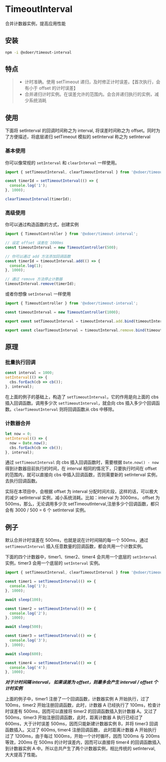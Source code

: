 # TimeoutInterval

合并计数器实例，提高应用性能

## 安装

```bash
npm -i @xdoer/timeout-interval
```

## 特点

> - 计时准确。使用 setTimeout 递归，及时修正计时误差。【首次执行，会有小于 offset 的计时误差】
> - 合并递归计时实例。在误差允许的范围内。会合并递归执行的实例，减少系统消耗

## 使用

下面将 setInterval 的回调时间称之为 interval, 将误差时间称之为 offset。同时为了方便描述，将底层递归 setTimeout 模拟的 setInterval 称之为 setInterval

### 基本使用

你可以像常规的 `setInterval` 和 `clearInterval` 一样使用。

```ts
import { setTimeoutInterval, clearTimeoutInterval } from '@xdoer/timeout-interval';

const timerId = setTimeoutInterval(() => {
  console.log('1');
}, 1000);

clearTimeoutInterval(timerId);
```

### 高级使用

你可以通过构造函数的方式，创建实例

```ts
import { TimeoutController } from '@xdoer/timeout-interval';

// 设定 offset 误差在 1000ms
const timeoutInterval = new TimeoutController(500);

// 你可以通过 add 方法添加回调函数
const timerId = timeoutInterval.add(() => {
  console.log(1);
}, 1000);

// 通过 remove 方法停止计数器
timeoutInterval.remove(timerId);
```

或者你想像 `setInterval` 一样使用

```ts
import { TimeoutController } from '@xdoer/timeout-interval';

const timeoutInterval = new TimeoutController(1000);

export const setTimeoutInterval = timeoutInterval.add.bind(timeoutInterval);

export const clearTimeoutInterval = timeoutInterval.remove.bind(timeoutInterval);
```

## 原理

### 批量执行回调

```ts
const interval = 1000;
setInterval(() => {
  cbs.forEach(cb => cb());
}, interval);
```

在上面的例子的基础上，构造了 `setTimeoutInterval`，它的作用是向上面的 cbs 插入回调函数。调用多少次 `setTimeoutInterval`，就会向 cbs 插入多少个回调函数。`clearTimeoutInterval` 则将回调函数从 cbs 中移除。

### 计数器合并

```ts
let now = 0;
setInterval(() => {
  now = Date.now();
  cbs.forEach(cb => cb());
}, interval);
```

通过 `setTimeoutInterval` 向 cbs 插入回调函数时，需要根据 `Date.now() - now` 得到计数器目前执行的时间，在 interval 相同的情况下，只要执行时间在 offset 的范围内，就可以直接向 cbs 中插入回调函数，否则需要新的 setInterval 实例，去执行回调函数。

实际在本项目中，会根据 offset 为 interval 分配时间片段，这样的话，可以极大的减少 setInterval 实例，减小系统消耗。比如：interval 为 3000ms， offset 为 500ms，那么，无论调用多少次 setTimeoutInterval,注册多少个回调函数，都只会有 3000 / 500 = 6 个 setInterval 实例。

## 例子

默认合并计时误差在 500ms，也就是说在计时间隔的每一个 500ms，通过 `setTimeoutInterval` 插入任意数量的回调函数，都会共用一个计数实例。

下面的四个计数器中，timer1、timer2、timer4 会共用一个底层的 `setInterval` 实例，timer3 会用一个底层的 `setInterval` 实例。

```ts
import { setTimeoutInterval, clearTimeoutInterval } from '@xdoer/timeout-interval';

const timer1 = setTimeoutInterval(() => {
  console.log('1');
}, 1000);

await sleep(100);

const timer2 = setTimeoutInterval(() => {
  console.log('2');
}, 1000);

await sleep(500);

const timer3 = setTimeoutInterval(() => {
  console.log('3');
}, 1000);

await sleep(600);

const timer4 = setTimeoutInterval(() => {
  console.log('4');
}, 1000);
```

**_对于计时间隔 interval， 如果误差为 offset，则最多会产生 interval / offset 个计时实例_**

上面的例子中，timer1 注册了一个回调函数，计数器实例 A 开始执行，过了 100ms，timer2 开始注册回调函数，此时，计数器 A 已经执行了 100ms，检查计时误差有 500ms，因而可以直接将 timer2 的回调函数插入到计数器 A。又过了 500ms，timer3 开始注册回调函数，此时，距离计数器 A 执行已经过了 600ms，大于计时误差 500ms，因而只能新建计数器实例 B，并将 timer3 回调函数插入。又过了 600ms, timer4 注册回调函数， 此时距离计数器 A 开始执行过了 1200ms，由于每过 1000ms，开始一个计时循环，因而 1200ms 与 200ms 等效，200ms 在 500ms 的计时误差内，因而可以直接将 timer4 的回调函数插入到计数器实例 A 中。所以总共产生了两个计数器实例，相比传统的 setInterval, 大大提高了性能。
